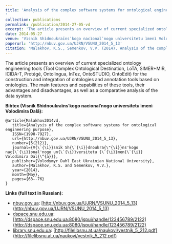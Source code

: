 ```yaml
---
title: 'Analysis of the complex software systems for ontological engineering purpose
'
collection: publications
permalink: /publication/2014-27-05-vd
excerpt: 'The article presents an overview of current specialized ontology engineering tools (Tool Complex Ontological Destination, LоТА, SIMER+MIR, ICIDА-Т, Protégé, Ontolingua, InTez, OntoSTUDIO, OntoEdit) for the construction and integration of ontologies and annotation tools based on ontologies. The main features and capabilities of these tools, their advantages and disadvantages, as well as a comparative analysis of the data system.'
date: 2014-05-27
venue: 'Vìsnik Shìdnoukraïnsʹkogo nacìonalʹnogo unìversitetu ìmenì Volodimira Dalâ'
paperurl: 'http://nbuv.gov.ua/UJRN/VSUNU_2014_5_13'
citation: 'Malakhov, K.S., Semenkov, V.V. (2014). Analysis of the complex software systems for ontological engineering purpose. <i>Vìsnik Shìdnoukraïnsʹkogo nacìonalʹnogo unìversitetu ìmenì Volodimira Dalâ, 5(212)</i>, 63–76. Retrieved from'
---
```


The article presents an overview of current specialized ontology engineering tools (Tool Complex Ontological Destination, LоТА, SIMER+MIR, ICIDА-Т, Protégé, Ontolingua, InTez, OntoSTUDIO, OntoEdit) for the construction and integration of ontologies and annotation tools based on ontologies. The main features and capabilities of these tools, their advantages and disadvantages, as well as a comparative analysis of the data system.

**Bibtex (Vìsnik Shìdnoukraïnsʹkogo nacìonalʹnogo unìversitetu ìmenì Volodimira Dalâ):**
```
@article{Malakhov2014vd,
   title={Analysis of the complex software systems for ontological engineering purpose},
   ISSN={1998-7927},
   url={http://nbuv.gov.ua/UJRN/VSUNU_2014_5_13},
   number={5(212)},
   journal={V{\`{\i}}snik Sh{\`{\i}}dnoukra{\"{\i}}ns'kogo nac{\`{\i}}onal'nogo un{\`{\i}}versitetu {\`{\i}}men{\`{\i}} Volodimira Dal{\^{a}}},
   publisher={Volodymyr Dahl East Ukrainian National University},
   author={Malakhov, K.S. and Semenkov, V.V.},
   year={2014},
   month={May},
   pages={63–-76}
}
```

**Links (full text in Russian):**
* [nbuv.gov.ua](http://nbuv.gov.ua/): [http://nbuv.gov.ua/UJRN/VSUNU_2014_5_13](http://nbuv.gov.ua/UJRN/VSUNU_2014_5_13)
* [dspace.snu.edu.ua](http://dspace.snu.edu.ua:8080/jspui/): [http://dspace.snu.edu.ua:8080/jspui/handle/123456789/2122](http://dspace.snu.edu.ua:8080/jspui/handle/123456789/2122)
* [library.snu.edu.ua](http://library.snu.edu.ua/): [http://filelibsnu.at.ua/naukovi/vestnik_5_212.pdf](http://filelibsnu.at.ua/naukovi/vestnik_5_212.pdf)